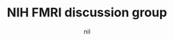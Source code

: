 ---
title: "NIH FMRI discussion group"
project_id: 
date: nil
conference_id: ""
presenters:
   - peter_bandettini
summary: "<p>NIH FMRI discussion group</p>"
file: /assets/presentations/T184.ppt
filename: T184.ppt
layout: presentation
---